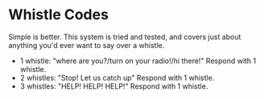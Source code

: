 # Whistle Codes
Simple is better. This system is tried and tested, and covers just about anything you'd ever want to say over a whistle.

* 1 whistle: "where are you?/turn on your radio!/hi there!" Respond with 1 whistle.
* 2 whistles: "Stop! Let us catch up" Respond with 1 whistle.
* 3 whistles: "HELP! HELP! HELP!" Respond with 1 whistle.
